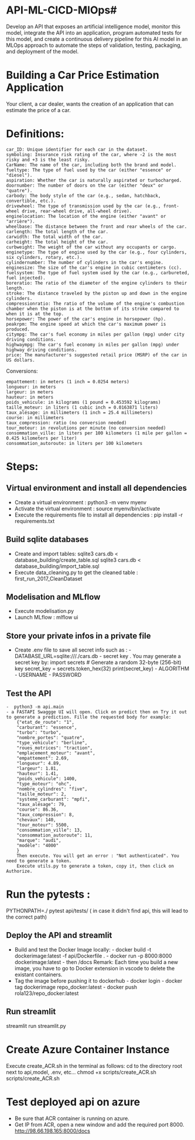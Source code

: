 # API-ML-CICD-MlOps# 
Develop an API that exposes an artificial intelligence model, monitor this model, integrate the API into an application, program automated tests for this model, and create a continuous delivery pipeline for this AI model in an MLOps approach to automate the steps of validation, testing, packaging, and deployment of the model.

# Building a Car Price Estimation Application

Your client, a car dealer, wants the creation of an application that can estimate the price of a car.

# Definitions:

    car_ID: Unique identifier for each car in the dataset.
    symboling: Insurance risk rating of the car, where -2 is the most risky and +3 is the least risky.
    CarName: The name of the car, including both the brand and model.
    fueltype: The type of fuel used by the car (either "essence" or "diesel").
    aspiration: Whether the car is naturally aspirated or turbocharged.
    doornumber: The number of doors on the car (either "deux" or "quatre").
    carbody: The body style of the car (e.g., sedan, hatchback, convertible, etc.).
    drivewheel: The type of transmission used by the car (e.g., front-wheel drive, rear-wheel drive, all-wheel drive).
    enginelocation: The location of the engine (either "avant" or "arrière").
    wheelbase: The distance between the front and rear wheels of the car.
    carlength: The total length of the car.
    carwidth: The total width of the car.
    carheight: The total height of the car.
    curbweight: The weight of the car without any occupants or cargo.
    enginetype: The type of engine used by the car (e.g., four cylinders, six cylinders, rotary, etc.).
    cylindernumber: The number of cylinders in the car's engine.
    enginesize: The size of the car's engine in cubic centimeters (cc).
    fuelsystem: The type of fuel system used by the car (e.g., carbureted, fuel injected).
    boreratio: The ratio of the diameter of the engine cylinders to their length.
    stroke: The distance traveled by the piston up and down in the engine cylinders.
    compressionratio: The ratio of the volume of the engine's combustion chamber when the piston is at the bottom of its stroke compared to when it is at the top.
    horsepower: The power of the car's engine in horsepower (hp).
    peakrpm: The engine speed at which the car's maximum power is produced.
    citympg: The car's fuel economy in miles per gallon (mpg) under city driving conditions.
    highwaympg: The car's fuel economy in miles per gallon (mpg) under highway driving conditions.
    price: The manufacturer's suggested retail price (MSRP) of the car in US dollars.

Conversions:

    empattement: in meters (1 inch = 0.0254 meters)
    longueur: in meters
    largeur: in meters
    hauteur: in meters
    poids_vehicule: in kilograms (1 pound = 0.453592 kilograms)
    taille_moteur: in liters (1 cubic inch = 0.0163871 liters)
    taux_alésage: in millimeters (1 inch = 25.4 millimeters)
    course: in millimeters
    taux_compression: ratio (no conversion needed)
    tour_moteur: in revolutions per minute (no conversion needed)
    consommation_ville: in liters per 100 kilometers (1 mile per gallon = 0.425 kilometers per liter)
    consommation_autoroute: in liters per 100 kilometers

# Steps:
## Virtual environment and install all dependencies
- Create a virtual environment : python3 -m venv myenv
- Activate the virtual environment : source myenv/bin/activate
- Execute the requirements file to install all dependencies : pip install -r requirements.txt
## Build sqlite databases
- Create and import tables: 
    sqlite3 cars.db < database_building/create_table.sql
    sqlite3 cars.db  < database_building/import_table.sql
- Execute data_cleaning.py to get the cleaned table : first_run_2017_CleanDataset
## Modelisation and MLflow
- Execute modelisation.py
- Launch MLflow : mlflow ui
## Store your private infos in a private file
- Create .env file to save all secret info such as : 
        - DATABASE_URL=sqlite:///./cars.db
        - secret key . You may generate a secret key by:
                import secrets
                # Generate a random 32-byte (256-bit) key
                secret_key = secrets.token_hex(32)
                print(secret_key)
        - ALGORITHM
        - USERNAME
        - PASSWORD
## Test the API 
    -  python3 -m api.main
    - a FASTAPI Swaggge UI will open. Click on predict then on Try it out to generate a prediction. Fille the requested body for example:
        {"etat_de_route": "1",
        "carburant": "essence",
        "turbo": "turbo",
        "nombre_portes": "quatre",
        "type_vehicule": "berline",
        "roues_motrices": "traction",
        "emplacement_moteur": "avant",
        "empattement": 2.69,
        "longueur": 4.89,
        "largeur": 1.81,
        "hauteur": 1.41,
        "poids_vehicule": 1400,
        "type_moteur": "ohc",
        "nombre_cylindres": "five",
        "taille_moteur": 2,
        "systeme_carburant": "mpfi",
        "taux_alésage": 79,
        "course": 86.36,
        "taux_compression": 8,
        "chevaux": 140,
        "tour_moteur": 5500,
        "consommation_ville": 13,
        "consommation_autoroute": 11,
        "marque": "audi",
        "modèle": "4000"
        }
        Then execute. You will get an error : "Not authenticated". You need to generate a token.
        Execute utils.py to generate a token, copy it, then click on Authorize.
  # Run the pytests : 
PYTHONPATH=./ pytest api/tests/           ( in case it didn't find api, this will lead to the correct path)

## Deploy the API and streamlit
- Build and test the Docker Image locally: 
        - docker build -t dockerimage:latest -f api/Dockerfile .
        - docker run -p 8000:8000 dockerimage:latest
        - then /docs
        Remark: Each time you build a new image, you have to go to Docker extension in vscode to delete the existant containers.
- Tag the image before pushing it to dockerhub
        - docker login
        - docker tag dockerimage repo_docker:latest
        - docker push rola123/repo_docker:latest

## Run streamlit
streamlit run streamlit.py


# Create Azure Container Instance
Execute create_ACR.sh in the terminal as follows:
    cd to the directory root next to api,model, .env, etc...
    chmod +x scripts/create_ACR.sh
    scripts/create_ACR.sh

# Test deployed api on azure
- Be sure that ACR container is running on azure.
- Get IP from ACR, open a new window and add the required port 8000.
     http://98.66.198.165:8000/docs






